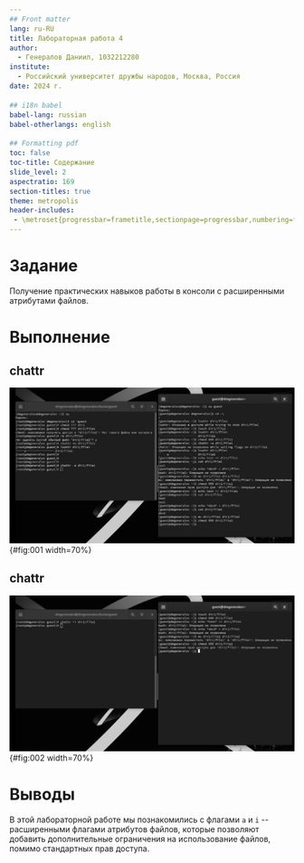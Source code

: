 ```yaml
---
## Front matter
lang: ru-RU
title: Лабораторная работа 4
author:
  - Генералов Даниил, 1032212280
institute:
  - Российский университет дружбы народов, Москва, Россия
date: 2024 г.

## i18n babel
babel-lang: russian
babel-otherlangs: english

## Formatting pdf
toc: false
toc-title: Содержание
slide_level: 2
aspectratio: 169
section-titles: true
theme: metropolis
header-includes:
 - \metroset{progressbar=frametitle,sectionpage=progressbar,numbering=fraction}
---
```


# Задание

Получение практических навыков работы в консоли с расширенными
атрибутами файлов.

# Выполнение

## chattr

![chattr](../report/image/Screenshot_1.png){#fig:001 width=70%}

## chattr

![chattr](../report/image/Screenshot_2.png){#fig:002 width=70%}


# Выводы

В этой лабораторной работе мы познакомились с флагами `a` и `i` --
расширенными флагами атрибутов файлов, которые позволяют добавить дополнительные ограничения на использование файлов,
помимо стандартных прав доступа.
